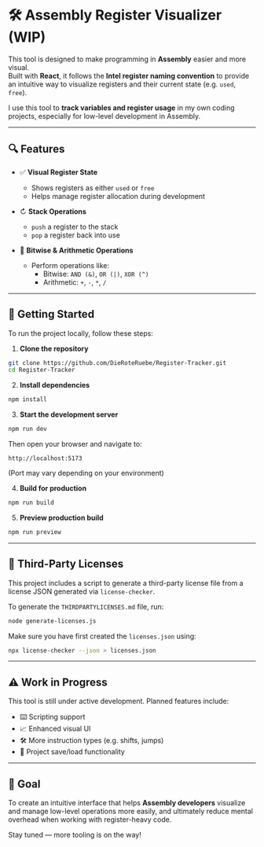# 🛠️ Assembly Register Visualizer (WIP)

This tool is designed to make programming in **Assembly** easier and more visual.  
Built with **React**, it follows the **Intel register naming convention** to provide an intuitive way to visualize registers and their current state (e.g. `used`, `free`).

I use this tool to **track variables and register usage** in my own coding projects, especially for low-level development in Assembly.

---

## 🔍 Features

- ✅ **Visual Register State**
  - Shows registers as either `used` or `free`
  - Helps manage register allocation during development

- ↻ **Stack Operations**
  - `push` a register to the stack  
  - `pop` a register back into use

- 🧮 **Bitwise & Arithmetic Operations**
  - Perform operations like:
    - Bitwise: `AND (&)`, `OR (|)`, `XOR (^)`
    - Arithmetic: `+`, `-`, `*`, `/`

---

## 🚀 Getting Started

To run the project locally, follow these steps:

1. **Clone the repository**

```bash
git clone https://github.com/DieRoteRuebe/Register-Tracker.git
cd Register-Tracker
```

2. **Install dependencies**

```bash
npm install
```

3. **Start the development server**

```bash
npm run dev
```

Then open your browser and navigate to:

```
http://localhost:5173
```

(Port may vary depending on your environment)

4. **Build for production**

```bash
npm run build
```

5. **Preview production build**

```bash
npm run preview
```

---

## 📄 Third-Party Licenses

This project includes a script to generate a third-party license file from a license JSON generated via `license-checker`.

To generate the `THIRDPARTYLICENSES.md` file, run:

```bash
node generate-licenses.js
```

Make sure you have first created the `licenses.json` using:

```bash
npx license-checker --json > licenses.json
```

---

## ⚠️ Work in Progress

This tool is still under active development. Planned features include:

- ⌨️ Scripting support
- 📈 Enhanced visual UI
- 🛠️ More instruction types (e.g. shifts, jumps)
- 📂 Project save/load functionality

---

## 📌 Goal

To create an intuitive interface that helps **Assembly developers** visualize and manage low-level operations more easily, and ultimately reduce mental overhead when working with register-heavy code.

Stay tuned — more tooling is on the way!

